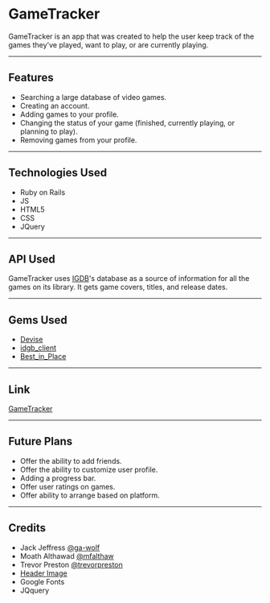 # GameTracker

GameTracker is an app that was created to help the user keep track of the games they've played, want to play, or are currently playing.

---
## Features

- Searching a large database of video games.
- Creating an account.
- Adding games to your profile.
- Changing the status of your game (finished, currently playing, or planning to play).
- Removing games from your profile.

---
## Technologies Used

- Ruby on Rails
- JS
- HTML5
- CSS
- JQuery

---
## API Used

GameTracker uses [IGDB](https://github.com/tastycake/igdb_api)'s database as a source of information for all the games on its library. It gets game covers, titles, and release dates.

---
## Gems Used

- [Devise](https://github.com/plataformatec/devise)
- [idgb_client](https://github.com/darkstego/igdb_client)
- [Best_in_Place](https://github.com/bernat/best_in_place)

---
## Link

[GameTracker](https://limitless-refuge-57046.herokuapp.com/)

---
## Future Plans

- Offer the ability to add friends.
- Offer the ability to customize user profile.
- Adding a progress bar.
- Offer user ratings on games.
- Offer ability to arrange based on platform.

---
## Credits
- Jack Jeffress [@ga-wolf](https://github.com/ga-wolf)
- Moath Althawad [@mfalthaw](https://github.com/mfalthaw/)
- Trevor Preston [@trevorpreston](https://github.com/trevorpreston)
- [Header Image](http://www.capybaragames.com/)
- Google Fonts
- JQquery